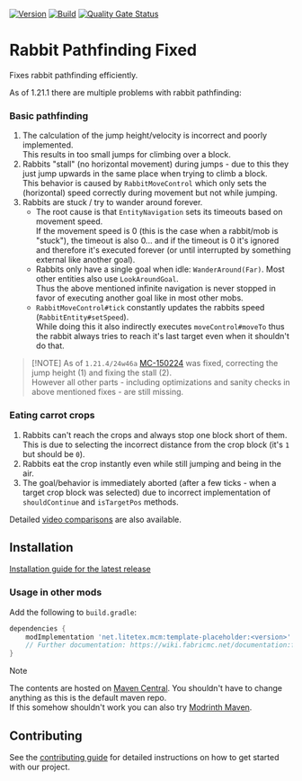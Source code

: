 <!-- modrinth_exclude.start -->

[![Version](https://img.shields.io/modrinth/v/MCMPNRD8)](https://modrinth.com/mod/rabbit-pathfinding-fix)
[![Build](https://img.shields.io/github/actions/workflow/status/litetex-oss/mcm-rabbit-pathfinding-fix/check-build.yml?branch=dev)](https://github.com/litetex-oss/mcm-rabbit-pathfinding-fix/actions/workflows/check-build.yml?query=branch%3Adev)
[![Quality Gate Status](https://sonarcloud.io/api/project_badges/measure?project=litetex-oss_mcm-rabbit-pathfinding-fix&metric=alert_status)](https://sonarcloud.io/dashboard?id=litetex-oss_mcm-rabbit-pathfinding-fix)

# Rabbit Pathfinding Fixed

<!-- modrinth_exclude.end -->

Fixes rabbit pathfinding efficiently.

As of 1.21.1 there are multiple problems with rabbit pathfinding:

### Basic pathfinding
1. The calculation of the jump height/velocity is incorrect and poorly implemented.<br/>This results in too small jumps for climbing over a block.
2. Rabbits "stall" (no horizontal movement) during jumps - due to this they just jump upwards in the same place when trying to climb a block.<br/>This behavior is caused by ``RabbitMoveControl`` which only sets the (horizontal) speed correctly during movement but not while jumping.
3. Rabbits are stuck / try to wander around forever.
   * The root cause is that ``EntityNavigation`` sets its timeouts based on movement speed.<br/>If the movement speed is 0 (this is the case when a rabbit/mob is "stuck"), the timeout is also 0... and if the timeout is 0 it's ignored and therefore it's executed forever (or until interrupted by something external like another goal).
   * Rabbits only have a single goal when idle: ``WanderAround(Far)``. Most other entities also use ``LookAroundGoal``.<br/> Thus the above mentioned infinite navigation is never stopped in favor of executing another goal like in most other mobs.
   * ``RabbitMoveControl#tick`` constantly updates the rabbits speed (``RabbitEntity#setSpeed``).<br/> While doing this it also indirectly executes ``moveControl#moveTo`` thus the rabbit always tries to reach it's last target even when it shouldn't do that.

<!-- modrinth_exclude.start -->
> [!NOTE]<!-- modrinth_exclude.end -->
> As of ``1.21.4/24w46a`` [MC-150224](https://bugs.mojang.com/browse/MC-150224) was fixed, correcting the jump height (1) and fixing the stall (2).<br/>
> However all other parts - including optimizations and sanity checks in above mentioned fixes - are still missing.

### Eating carrot crops
1. Rabbits can't reach the crops and always stop one block short of them.<br/>This is due to selecting the incorrect distance from the crop block (it's ``1`` but should be ``0``).
2. Rabbits eat the crop instantly even while still jumping and being in the air.
3. The goal/behavior is immediately aborted (after a few ticks - when a target crop block was selected) due to incorrect implementation of ``shouldContinue`` and ``isTargetPos`` methods.


Detailed [video comparisons](https://litetex-oss.github.io/mcm-rabbit-pathfinding-fix/assets/comparison) are also available.

<!-- modrinth_exclude.start -->

## Installation
[Installation guide for the latest release](https://github.com/litetex-oss/mcm-rabbit-pathfinding-fix/releases/latest#Installation)

### Usage in other mods

Add the following to ``build.gradle``:
```groovy
dependencies {
    modImplementation 'net.litetex.mcm:template-placeholder:<version>'
    // Further documentation: https://wiki.fabricmc.net/documentation:fabric_loom
}
```

> [!NOTE]
> The contents are hosted on [Maven Central](https://repo.maven.apache.org/maven2/net/litetex/mcm/). You shouldn't have to change anything as this is the default maven repo.<br/>
> If this somehow shouldn't work you can also try [Modrinth Maven](https://support.modrinth.com/en/articles/8801191-modrinth-maven).

## Contributing
See the [contributing guide](./CONTRIBUTING.md) for detailed instructions on how to get started with our project.

<!-- modrinth_exclude.end -->
